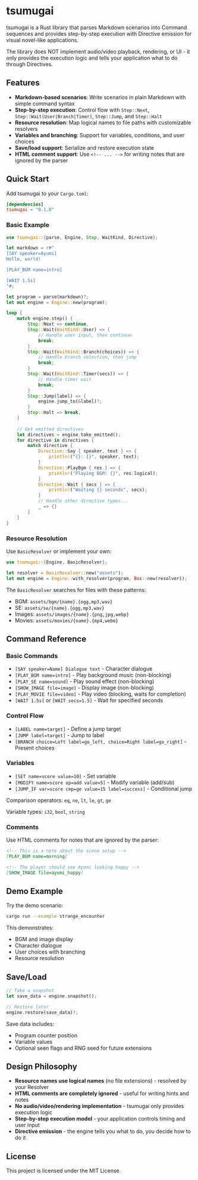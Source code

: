 # tsumugai

tsumugai is a Rust library that parses Markdown scenarios into Command sequences and provides step-by-step execution with Directive emission for visual novel-like applications.

The library does NOT implement audio/video playback, rendering, or UI - it only provides the execution logic and tells your application what to do through Directives.

## Features

- **Markdown-based scenarios**: Write scenarios in plain Markdown with simple command syntax
- **Step-by-step execution**: Control flow with `Step::Next`, `Step::Wait(User|Branch|Timer)`, `Step::Jump`, and `Step::Halt`
- **Resource resolution**: Map logical names to file paths with customizable resolvers
- **Variables and branching**: Support for variables, conditions, and user choices
- **Save/load support**: Serialize and restore execution state
- **HTML comment support**: Use `<!-- ... -->` for writing notes that are ignored by the parser

## Quick Start

Add tsumugai to your `Cargo.toml`:

```toml
[dependencies]
tsumugai = "0.1.0"
```

### Basic Example

```rust
use tsumugai::{parse, Engine, Step, WaitKind, Directive};

let markdown = r#"
[SAY speaker=Ayumi]
Hello, world!

[PLAY_BGM name=intro]

[WAIT 1.5s]
"#;

let program = parse(markdown)?;
let mut engine = Engine::new(program);

loop {
    match engine.step() {
        Step::Next => continue,
        Step::Wait(WaitKind::User) => {
            // Handle user input, then continue
            break;
        }
        Step::Wait(WaitKind::Branch(choices)) => {
            // Handle branch selection, then jump
            break;
        }
        Step::Wait(WaitKind::Timer(secs)) => {
            // Handle timer wait
            break;
        }
        Step::Jump(label) => {
            engine.jump_to(&label)?;
        }
        Step::Halt => break,
    }
    
    // Get emitted directives
    let directives = engine.take_emitted();
    for directive in directives {
        match directive {
            Directive::Say { speaker, text } => {
                println!("{}: {}", speaker, text);
            }
            Directive::PlayBgm { res } => {
                println!("Playing BGM: {}", res.logical);
            }
            Directive::Wait { secs } => {
                println!("Waiting {} seconds", secs);
            }
            // Handle other directive types...
            _ => {}
        }
    }
}
```

### Resource Resolution

Use `BasicResolver` or implement your own:

```rust
use tsumugai::{Engine, BasicResolver};

let resolver = BasicResolver::new("assets");
let mut engine = Engine::with_resolver(program, Box::new(resolver));
```

The `BasicResolver` searches for files with these patterns:
- BGM: `assets/bgm/{name}.{ogg,mp3,wav}`
- SE: `assets/se/{name}.{ogg,mp3,wav}`
- Images: `assets/images/{name}.{png,jpg,webp}`
- Movies: `assets/movies/{name}.{mp4,webm}`

## Command Reference

### Basic Commands

- `[SAY speaker=Name] Dialogue text` - Character dialogue
- `[PLAY_BGM name=intro]` - Play background music (non-blocking)
- `[PLAY_SE name=sound]` - Play sound effect (non-blocking)
- `[SHOW_IMAGE file=image]` - Display image (non-blocking)
- `[PLAY_MOVIE file=video]` - Play video (blocking, waits for completion)
- `[WAIT 1.5s]` or `[WAIT secs=1.5]` - Wait for specified seconds

### Control Flow

- `[LABEL name=target]` - Define a jump target
- `[JUMP label=target]` - Jump to label
- `[BRANCH choice=Left label=go_left, choice=Right label=go_right]` - Present choices

### Variables

- `[SET name=score value=10]` - Set variable
- `[MODIFY name=score op=add value=5]` - Modify variable (add/sub)
- `[JUMP_IF var=score cmp=ge value=15 label=success]` - Conditional jump

Comparison operators: `eq`, `ne`, `lt`, `le`, `gt`, `ge`

Variable types: `i32`, `bool`, `string`

### Comments

Use HTML comments for notes that are ignored by the parser:

```markdown
<!-- This is a note about the scene setup -->
[PLAY_BGM name=morning]

<!-- The player should see Ayumi looking happy -->
[SHOW_IMAGE file=ayumi_happy]
```

## Demo Example

Try the demo scenario:

```bash
cargo run --example strange_encounter
```

This demonstrates:
- BGM and image display
- Character dialogue
- User choices with branching
- Resource resolution

## Save/Load

```rust
// Take a snapshot
let save_data = engine.snapshot();

// Restore later
engine.restore(save_data)?;
```

Save data includes:
- Program counter position
- Variable values  
- Optional seen flags and RNG seed for future extensions

## Design Philosophy

- **Resource names use logical names** (no file extensions) - resolved by your Resolver
- **HTML comments are completely ignored** - useful for writing hints and notes
- **No audio/video/rendering implementation** - tsumugai only provides execution logic
- **Step-by-step execution model** - your application controls timing and user input
- **Directive emission** - the engine tells you what to do, you decide how to do it

## License

This project is licensed under the MIT License.